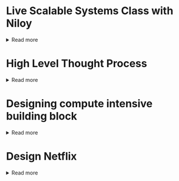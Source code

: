 # Live Scalable Systems Class with Niloy

<details>
	<summary>Read more</summary>

## Introduction

- Took IK in 2016
- These are the kind of SD questions to get into LinkedIn

### 3 catories

- online microservice
- compute intensive graph processor
- stream processing

</details>

# High Level Thought Process

<details>
	<summary>Read more</summary>

The first few steps to go through for every design problem:

4 parts:

# Step 1: Wear the Product Management Hat

- treat interviewer as an end-user / customer
- collect functional requirements
	- this is the detailed problem-statement
	- high level
	- ask question to clarify all doubts
	- object would be to be able to visualize 2-3 APIs from the requirements
- collect design constraints
	- numbers, how many, how much
	- required for answer scalability
	- often interviews trow these back to the candidate
		- so it is beneficial to research them

# Step 2: Id building blocks (MS)

- tream the interviewer as a peer
- imagine yourself as a engineering leader irl
- bucketize functional requirements into MS
	- simple high level clustering of requirements

### Fundamental building blocks:

- K_V workloads: (online)
	- Simple CRUD data storage and access
	- constant order time complexities
	- data can be CRUD or timeseries
	- Domain specific Business logic in APIS
	- Examples:
		- shopping cart purchase
		- airline purchase
		- DNS
- Computer intensive workloads: (mostly read only)
	- a single API in bulky and heavily algo
	- high time complexity
	- in memory processing
	- domain specific algo
	- Examples:
		- 90% of Leetcode
		- Algo based
		- batch processing and offline
- Streaming Analytics: (near real time)
	- perpetual data ingeston of time
	- sliding window based processing
	- Analytics complexity not as bad as Computer intensive
	- Examples:
		- Nest
		- AI car driving
		- application montoring

the four basic operations (create, read, update, and delete) of data storage, regarded collectively.


### Bonus:

- Message queues: (arterial)
	- Data brokers: (arterial)
- Collectors, extractors and transformers
	- data transport

# Step 3: Propose umbrealla architecture

- propose logical architecture
	- block diagram of each microserver
	- api gateway to interface between user and system
- propose and explain data.logic flow between them, rule of thumb:
	- if high volume of data needs to be pushed in near time between two MS use Pub-sub

# Step 4: Delegate design of building blocks

- treat this step to development team
- deep dive on each building block at a time
- type ot map each building block as one of the tech types
- interate over and discuss each
- rinse and repeat
- if too many MS or building blocks
	- negotiate with the interview on which one to focus on
	- you only have constant time
	- depending on the number of MS only do 1 or 2

Tip: pick K-V owrkloads

# Step 5: Discuss business Impact (Optional)

- Map functional requirements per MS to the business impact they will have
- A new requirement and gives major bonus points

</details>

# Designing compute intensive building block

<details>
	<summary>Read more</summary>

C ompute intensive graph processor

# Step 1:

## Problem: 

> Design a grpah processer that determines the degree of connection between two memebers in a social graph

- APIs:
	- is FirstDegree(n1, n2) -> returns true if n1 and n2 re connected
	- isSecondDegree(n1, n2) -> returns true if n1 is connected to some x and  is connected to n2
	- isThreeDegree(n1, n2) -> return trues if n1 is ocnnected to some x, x is connected to some y and y is connected to n2

- Graph:
	- in-memory KV store
		- K is userID
		- V is sorted array of 1st gree connections
- undirected grpah
- getAdjList(K) -> reference to the sorted array

In this question everything is given to us, so this is an algo question

What we can interpret:

- static data
- 600 million users
- there is no limit to the number of connections
	- average size is?
- each api has to be fast (100s of ms)
- 40,000 API calls per second

# Step 2: ID MS

From this step, start treating the interviewer as a peer

1. zoom in the MS
2. Solve the MVP
3. scalability justification
4. scaling the MS

Below you can use this same diagram for ever interview of this type:

Compute intensive:

![d1](./images/d1.png)

vs K-V:

![d2](./images/d2.png)

- Don't mention brand names in interviews but here's some:

![d3](./images/d3.png)

### 2 - Dataplane

- solve each tier logically
	- scale is not in the picture yet
	- ID data model
	- propse APIs to match the functional requirements
	- Discuss how data will be stored in stroage and cache tiers
	- propose workflow/algo for the APIs in each tier
	- propose flow across tiers within the MS
		- most of technical design interviews have meat here
		- non-deterministic
		- changes from problem to problem
		- this consitiues most thinking portion of the intreview
		- IMPORTANT: most chances to flunk


### ID data model

- This is an adjList implimentation

### Discuss how data will be stored in stroage and cache tiers

- Hash map of arrays / hash map of linked list

### propose workflow/algo for the APIs in each tier

- Has to be designed by me. So design the DSA

### FirstDegree(n1, n2)

- get adjList
- run a binary search to see if connected (it's sorted)
- `O(Log(n))` b/c binary search

```

```

### isSecondDegree(n1, n2)

#### Wrong approaches:
- don't take extra space is bad because we'll run out of memory
	- so no adjMatrix
- BFS: no because it's memory intensive

#### Possible approach:
- for each nieghbor of n1 is firstDegreen(Neighbor, n2)
	- O(nlogn)

#### Correct approach:
- two pointer pass
	- O(n)

![d4](./images/d4.png)


```

```

### isThreeDegree(n1, n2)

- same two pointer but on isSecondDegree(child, n2)

```

```

## Worst worst case?

- there is no limit to the number of connections. So possible that someone is connected to every single user
- why does this matter?
	- because of SLA
		- 100s ms and 40,000 API calls per second
	- SLA should always be worse case

- so scale is requireed

---

# IMPORTANT: Some compute intensive Homework problems to not fail this step:

KNOW THESE ALGOS:

1. web crawler
2. text search
3. Graph problem (this one)
4. recommendation systems
5. feed generation (fb, twitter)
	- how does a tweet appear
6. route planning in maps

---

# Step 3

- determinist set of reasons and be posted across all interviews
	- need to scale for data hosting
	- need to scale for throughput
		- if throughput is high one server wont be able to handle it
	- need to scale for API/compute parallelization to reduce latency
		- a single API function call has to be run in parallel
		- compute intentsive
		- ALMOST ALWAYS DONE ON THESE KIND OF PROBLEMS
	- need to remove hotpsots
	- avaiability and geo-distro
- the constraints or number change from problem to problem
- solve algebraically first and then put numbers
	- algebraic solution is the same for all problems
- if dataplane phase take more time, do not spend time on calc/estimations

### parallelization to reduce latency

- 600 million users, yes
- divide the algo into mutliple servers or use mutliple threads

![d5](./images/d5.png)


### need to scale for throughput

- 40,000 api calls
- each API has to be fast (100s of ms)

![d6](./images/d6.png)

![d7](./images/d7.png)

# Step 4: scale the MS

- Cons: 
	- Cost with scalability (Cost of Goods)
	- it's not free

- IMPORTANT: Reusablable diagram for ever interview

![d8](./images/d8.png)

- cluster monitor (c1/c2)
	- example: zookeeper
	- ensures tasks isn't sent to dead worker

# What is sharding:

- partitioning for scalability
- map data or KV to shards
- virtual partitions (namespace)
- shards are placed in servers
- two way mapping
	- data -> shards
	- shards -> servers
	- data <-> servers
- Why not 1 way mapping:
	- because we don't change the algo
- IMPORTANT: How do you know which sharding:
	- horizontal sharding: *(most of the time this type)*
		- sharding by keys
		- reverse proxy 
			- hash function on key 
			- range function key: range(keyx, keyy) -> shard
		- why? 
			- has to be random choice else can't load distribute
			- keys must present in all APIs
	- vertical sharding: *(compute intensive)*
		- sharding by value
		- when it's a list
	- hybrid sharding:
		- both by key and value

- depends on time complexity to decide on horizontal or vertical
	- example: if width > height; horizontal
	- example: if height > width; vertical
	- example: select * from table;
		- horizontal because * while table is constant
			- number of records (rows) is the bottle neck

This problem sharding:

![d9](./images/d9.png)

- similar to document indexing
- dividing by 3 (0-3, 4-6, etc)
- O(log3) worse case
- this is map reduce

# !IMPORTANT: Cheat sheets

![d10](./images/d10.png)

![d11](./images/d11.png)

![d12](./images/d12.png)

</details>



# Design Netflix

<details>
	<summary>Read more</summary>

# step 1

## Functional requirements

- Paid streaming service subscription
- Log into the system and watch moves/tv on various platforms (Phone, laptop, TV)
- search
- personalized content
- stored content
- user dashbaord
- user, content savepoints
- notification
- trending
- watch history
- content management
	- metadata
	- upload and device specific delivery
	- rights and license
	- categorization

## Non-functional requirements

# step 2 - MS

- subscription
- search
- payment
- user personalization
	- user activity tracking
	- offline generation
	- trending items
	- user dashboard
- content ingestion and delivery
	- rights and license
- notifications

# step 3

- draw logical arch
	- block diagram for each ms
	- use API gateway
- draw and explain data / logic flow, rule of thumb
	- high volume of data needs to be pushed in real time between tow MS
		- use a pub-sub
	- pub-sub is a microserver is its own
		- kafka or rabbitmq
	- if data needs to be pulled from server from client us REST API
	- all sync go through REST
	- if data is offline, can use batch ETL (extract transform load) jobs

![d13](./images/d13.png)

- explain the diagram in plan english in the interview

# step 4 - deep dive

![d14](./images/d14.png)

![d15](./images/d15.png)

![d16](./images/d16.png)

![d17](./images/d17.png)

</details>